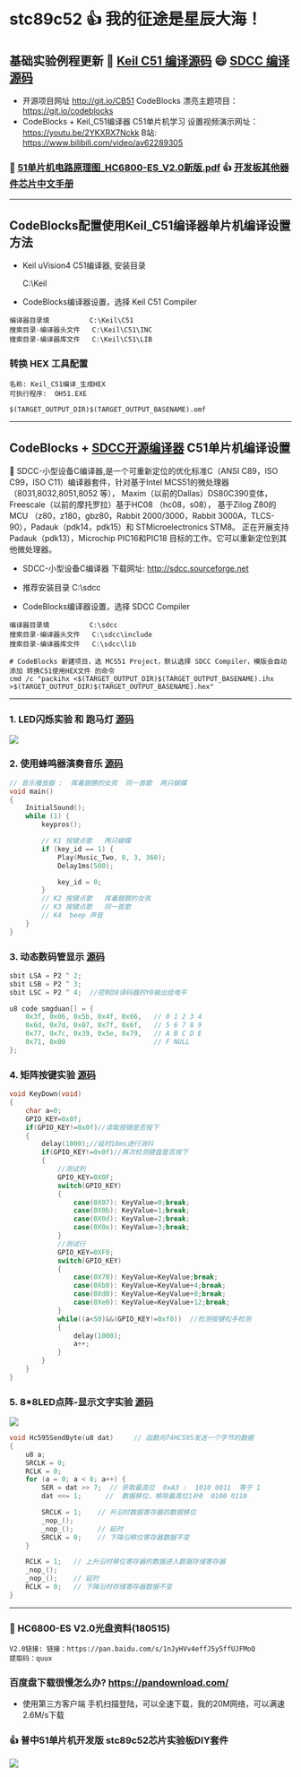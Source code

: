 # stc89c52  :+1: 我的征途是星辰大海！

## 基础实验例程更新 :gift: [Keil C51 编译源码](https://github.com/hongwenjun/stc89c52/tree/master/src/4keil/) :smile: [SDCC 编译源码](https://github.com/hongwenjun/stc89c52/tree/master/src)

- 开源项目网址  http://git.io/CB51    CodeBlocks 漂亮主题项目： https://git.io/codeblocks
- CodeBlocks + Keil_C51编译器 C51单片机学习 设置视频演示网址：  https://youtu.be/2YKXRX7Nckk   B站: https://www.bilibili.com/video/av62289305 

### :100: [51单片机电路原理图_HC6800-ES_V2.0新版.pdf](https://github.com/hongwenjun/stc89c52/tree/master/Document)  :+1: [开发板其他器件芯片中文手册](https://github.com/hongwenjun/img/tree/master/c51)

---

## CodeBlocks配置使用Keil_C51编译器单片机编译设置方法

- Keil uVision4  C51编译器, 安装目录

	C:\Keil

- CodeBlocks编译器设置，选择 Keil C51 Compiler
```
编译器目录填	        C:\Keil\C51
搜索目录-编译器头文件   C:\Keil\C51\INC	
搜索目录-编译器库文件   C:\Keil\C51\LIB
```
### 转换 HEX 工具配置
```
名称: Keil_C51编译_生成HEX
可执行程序:  OH51.EXE

$(TARGET_OUTPUT_DIR)$(TARGET_OUTPUT_BASENAME).omf
```

---

## CodeBlocks + [SDCC开源编译器](http://sdcc.sourceforge.net) C51单片机编译设置
:100: SDCC-小型设备C编译器,是一个可重新定位的优化标准C（ANSI C89，ISO C99，ISO C11）编译器套件，针对基于Intel MCS51的微处理器（8031,8032,8051,8052 等）， 
Maxim（以前的Dallas）DS80C390变体， Freescale（以前的摩托罗拉）基于HC08 （hc08，s08）， 基于Zilog Z80的MCU （z80，z180，gbz80，Rabbit 2000/3000，Rabbit 3000A，TLCS-90），Padauk（pdk14，pdk15）和 STMicroelectronics STM8。
正在开展支持 Padauk（pdk13），Microchip PIC16和PIC18 目标的工作。它可以重新定位到其他微处理器。

- SDCC-小型设备C编译器 下载网址: http://sdcc.sourceforge.net

- 推荐安装目录  C:\sdcc

- CodeBlocks编译器设置，选择 SDCC Compiler
```
编译器目录填	        C:\sdcc
搜索目录-编译器头文件   C:\sdcc\include
搜索目录-编译器库文件   C:\sdcc\lib

# CodeBlocks 新建项目，选 MCS51 Project，默认选择 SDCC Compiler，模版会自动添加 转换C51使用HEX文件 的命令
cmd /c "packihx <$(TARGET_OUTPUT_DIR)$(TARGET_OUTPUT_BASENAME).ihx >$(TARGET_OUTPUT_DIR)$(TARGET_OUTPUT_BASENAME).hex"

```

---

### 1. LED闪烁实验 和 跑马灯 [源码](https://github.com/hongwenjun/stc89c52/tree/master/1-led)

![](https://raw.githubusercontent.com/hongwenjun/stc89c52/master/img/1-led.webp)

### 2. 使用蜂鸣器演奏音乐 [源码](https://github.com/hongwenjun/stc89c52/tree/master/2-beep_music)
```c
// 音乐播放器 :  挥着翅膀的女孩  同一首歌  两只蝴蝶
void main()
{
    InitialSound();
    while (1) {
        keypros();

        // K1 按键点歌   两只蝴蝶
        if (key_id == 1) {
            Play(Music_Two, 0, 3, 360);
            Delay1ms(500);

            key_id = 0;
        }
        // K2 按键点歌   挥着翅膀的女孩
        // K3 按键点歌   同一首歌
        // K4  beep 声音
    }
}
```

### 3. 动态数码管显示 [源码](https://github.com/hongwenjun/stc89c52/tree/master/3-lcd_display)
```c
sbit LSA = P2 ^ 2;
sbit LSB = P2 ^ 3;
sbit LSC = P2 ^ 4;  //控制38译码器的Y0输出低电平

u8 code smgduan[] = {
    0x3f, 0x06, 0x5b, 0x4f, 0x66,   // 0 1 2 3 4
    0x6d, 0x7d, 0x07, 0x7f, 0x6f,   // 5 6 7 8 9
    0x77, 0x7c, 0x39, 0x5e, 0x79,   // A B C D E
    0x71, 0x00                      // F NULL
};
```

### 4. 矩阵按键实验 [源码](https://github.com/hongwenjun/stc89c52/tree/master/4-matrix_key)
```c
void KeyDown(void)
{
	char a=0;
	GPIO_KEY=0x0f;
	if(GPIO_KEY!=0x0f)//读取按键是否按下
	{
		delay(1000);//延时10ms进行消抖
		if(GPIO_KEY!=0x0f)//再次检测键盘是否按下
		{
			//测试列
			GPIO_KEY=0X0F;
			switch(GPIO_KEY)
			{
				case(0X07):	KeyValue=0;break;
				case(0X0b):	KeyValue=1;break;
				case(0X0d): KeyValue=2;break;
				case(0X0e):	KeyValue=3;break;
			}
			//测试行
			GPIO_KEY=0XF0;
			switch(GPIO_KEY)
			{
				case(0X70):	KeyValue=KeyValue;break;
				case(0Xb0):	KeyValue=KeyValue+4;break;
				case(0Xd0): KeyValue=KeyValue+8;break;
				case(0Xe0):	KeyValue=KeyValue+12;break;
			}
			while((a<50)&&(GPIO_KEY!=0xf0))	 //检测按键松手检测
			{
				delay(1000);
				a++;
			}
		}
	}
}

```

### 5. 8*8LED点阵-显示文字实验 [源码](https://github.com/hongwenjun/stc89c52/tree/master/5-matrix_8x8LED)

![](https://raw.githubusercontent.com/hongwenjun/stc89c52/master/img/8x8led_hong.jpg)

```c
void Hc595SendByte(u8 dat)     // 函数向74HC595发送一个字节的数据
{
    u8 a;
    SRCLK = 0;
    RCLK = 0;
    for (a = 0; a < 8; a++) {
        SER = dat >> 7;  // 获取最高位  0xA3 :  1010 0011  等于 1
        dat <<= 1;      //  数据移位，移除最高位1补0  0100 0110

        SRCLK = 1;    // 升沿时数据寄存器的数据移位
        _nop_();
        _nop_();      // 延时
        SRCLK = 0;    // 下降沿移位寄存器数据不变
    }

    RCLK = 1;   // 上升沿时移位寄存器的数据进入数据存储寄存器
    _nop_();
    _nop_();    // 延时
    RCLK = 0;   // 下降沿时存储寄存器数据不变
}

```

---

### :100: HC6800-ES V2.0光盘资料(180515)
```
V2.0链接: 链接：https://pan.baidu.com/s/1nJyHVv4effJ5y5ffUJFMoQ
提取码：quux
```
### 百度盘下载很慢怎么办?  https://pandownload.com/
- 使用第三方客户端 手机扫描登陆，可以全速下载，我的20M网络，可以满速2.6M/s下载

### :+1: 普中51单片机开发版 stc89c52芯片实验板DIY套件

![](https://img.alicdn.com/imgextra/i2/222939413/TB2xOgJd67nBKNjSZLeXXbxCFXa_!!222939413.jpg)
